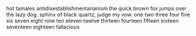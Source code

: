 hot tamales
antidisestablishmentarianism
the quick brown fox jumps over the lazy dog.
sphinx of black quartz, judge my vow.
one two three four five six seven eight nine ten eleven twelve thirteen fourteen fifteen sixteen seventeen eighteen
fallacious
